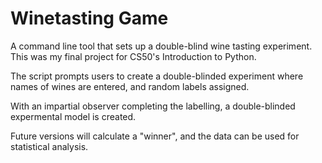 # Winetasting Game
A command line tool that sets up a double-blind wine tasting experiment. This was my final project for CS50's Introduction to Python.

The script prompts users to create a double-blinded experiment where names of wines are entered, and random labels assigned. 

With an impartial observer completing the labelling, a double-blinded expermental model is created.

Future versions will calculate a "winner", and the data can be used for statistical analysis.
